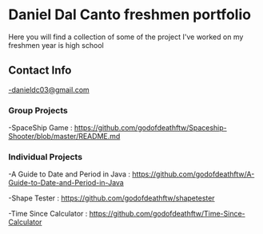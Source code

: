 # Daniel Dal Canto freshmen portfolio
Here you will find a collection of some of the project I've worked on my freshmen year is high school
## Contact Info
-danieldc03@gmail.com
### Group Projects
-SpaceShip Game : https://github.com/godofdeathftw/Spaceship-Shooter/blob/master/README.md

### Individual Projects
-A Guide to Date and Period in Java : https://github.com/godofdeathftw/A-Guide-to-Date-and-Period-in-Java

-Shape Tester : https://github.com/godofdeathftw/shapetester

-Time Since Calculator : https://github.com/godofdeathftw/Time-Since-Calculator

